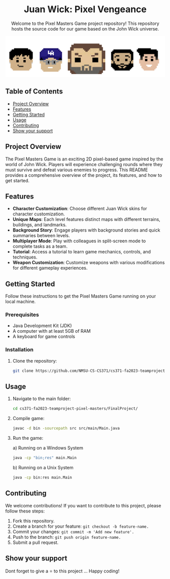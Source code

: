 <h1 align="center">  Juan Wick: Pixel Vengeance </h1>

<p align="center"> Welcome to the Pixel Masters Game project repository! This repository hosts the source code for our game based on the John Wick universe.</p>

<div align="center"><img src="Readme head.png" alt="Pixel Heads"></div>


## Table of Contents

- [Project Overview](#project-overview)
- [Features](#features)
- [Getting Started](#getting-started)
- [Usage](#usage)
- [Contributing](#contributing)
- [Show your support](#show-your-support)

## Project Overview

The Pixel Masters Game is an exciting 2D pixel-based game inspired by the world of John Wick. Players will experience challenging rounds where they must survive and defeat various enemies to progress. This README provides a comprehensive overview of the project, its features, and how to get started.

## Features

- **Character Customization**: Choose different Juan Wick skins for character customization.
- **Unique Maps**: Each level features distinct maps with different terrains, buildings, and landmarks.
- **Background Story**: Engage players with background stories and quick summaries between levels.
- **Multiplayer Mode**: Play with colleagues in split-screen mode to complete tasks as a team.
- **Tutorial**: Access a tutorial to learn game mechanics, controls, and techniques.
- **Weapon Customization**: Customize weapons with various modifications for different gameplay experiences.

## Getting Started

Follow these instructions to get the Pixel Masters Game running on your local machine.

### Prerequisites

- Java Development Kit (JDK)
- A computer with at least 5GB of RAM
- A keyboard for game controls

### Installation

1. Clone the repository:

   ```bash
   git clone https://github.com/NMSU-CS-CS371/cs371-fa2023-teamproject-pixel-masters.git

## Usage 

1. Navigate to the main folder:
   
   ```bash
   cd cs371-fa2023-teamproject-pixel-masters/FinalProject/

2. Compile game:

   ```bash
   javac -d bin -sourcepath src src/main/Main.java

3. Run the game:
   
   a) Running on a Windows System
   ```bash
   java -cp "bin;res" main.Main
   ```
   b) Running on a Unix System
   ```bash
   java -cp bin:res main.Main
   ```

## Contributing

We welcome contributions! If you want to contribute to this project, please follow these steps:

1. Fork this repository.
2. Create a branch for your feature: ``git checkout -b feature-name.``
3. Commit your changes: ``git commit -m 'Add new feature'.``
4. Push to the branch: ``git push origin feature-name.``
5. Submit a pull request.
   

## Show your support

Dont forget to give a ⭐️ to this project ... Happy coding!


